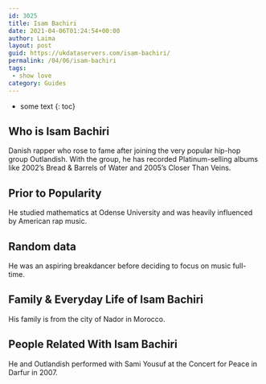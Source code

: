 ```yaml
---
id: 3025
title: Isam Bachiri
date: 2021-04-06T01:24:54+00:00
author: Laima
layout: post
guid: https://ukdataservers.com/isam-bachiri/
permalink: /04/06/isam-bachiri
tags:
 - show love
category: Guides
---
```


* some text
{: toc}


## Who is Isam Bachiri
                  
                  
                  
Danish rapper who rose to fame after joining the very popular hip-hop group Outlandish. With the group, he has recorded Platinum-selling albums like 2002&#8217;s Bread & Barrels of Water and 2005&#8217;s Closer Than Veins.
                  
              
            
              
            
                
                
                
## Prior to Popularity
                  
                  
                  
He studied mathematics at Odense University and was heavily influenced by American rap music.
                  
              
            
              
            
                
                
                
## Random data
                  
                  
                  
He was an aspiring breakdancer before deciding to focus on music full-time.
                  
              
            
              
            
                
                
                
## Family & Everyday Life of Isam Bachiri
                  
                  
                  
His family is from the city of Nador in Morocco.
                  
              
            
              
            
                
                
                
## People Related With Isam Bachiri
                  
                  
                  
He and Outlandish performed with Sami Yousuf at the Concert for Peace in Darfur in 2007.
                  
              
            
              
            
                
              
            
              
              
            
            
              
            
          
          
          